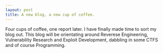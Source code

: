 ```yaml
---
layout: post
title: A new blog, a new cup of coffee.
---
```

Four cups of coffee, one report later. I have finally made time to sort my blog out. This blog will be orientating around Reverese Engineering, Vulnerability Research and Exploit Development, dabbling in some CTFS and of course Programming. 
